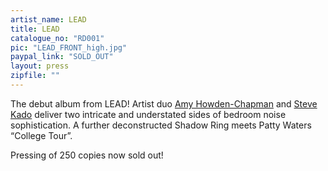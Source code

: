 ```yaml
---
artist_name: LEAD
title: LEAD
catalogue_no: "RD001"
pic: "LEAD_FRONT_high.jpg"
paypal_link: "SOLD_OUT"
layout: press
zipfile: ""
---
```


The debut album from LEAD! Artist duo <a href="http://www.amyhowdenchapman.com/">Amy Howden-Chapman</a> and <a href="http://stevekado.com/">Steve Kado</a> deliver two intricate and understated sides of bedroom noise sophistication. A further deconstructed Shadow Ring meets Patty Waters “College Tour”.

Pressing of 250 copies now sold out!
